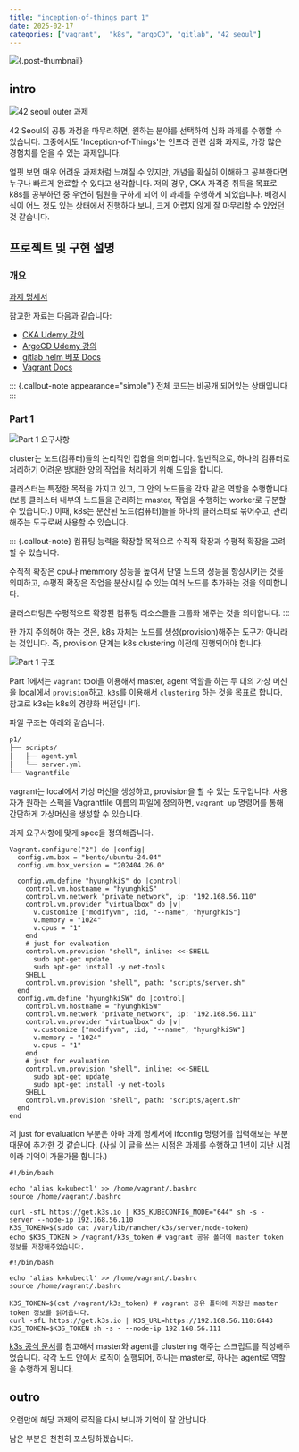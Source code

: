 ```yaml
---
title: "inception-of-things part 1"
date: 2025-02-17
categories: ["vagrant",  "k8s", "argoCD", "gitlab", "42 seoul"]
---
```


![](/img/stat-thumb.jpg){.post-thumbnail}

## intro

![42 seoul outer 과제](/img/42-outer-1.png)

42 Seoul의 공통 과정을 마무리하면, 원하는 분야를 선택하여 심화 과제를 수행할 수 있습니다. 그중에서도 'Inception-of-Things'는 인프라 관련 심화 과제로, 가장 많은 경험치를 얻을 수 있는 과제입니다.

얼핏 보면 매우 어려운 과제처럼 느껴질 수 있지만, 개념을 확실히 이해하고 공부한다면 누구나 빠르게 완료할 수 있다고 생각합니다. 저의 경우, CKA 자격증 취득을 목표로 k8s를 공부하던 중 우연히 팀원을 구하게 되어 이 과제를 수행하게 되었습니다. 배경지식이 어느 정도 있는 상태에서 진행하다 보니, 크게 어렵지 않게 잘 마무리할 수 있었던 것 같습니다.

## 프로젝트 및 구현 설명

### 개요

[과제 명세서](https://cdn.intra.42.fr/pdf/pdf/143948/en.subject.pdf)

참고한 자료는 다음과 같습니다:

- [CKA Udemy 강의](https://www.udemy.com/course/certified-kubernetes-administrator-with-practice-tests/)
- [ArgoCD Udemy 강의](https://www.udemy.com/course/argo-cd-essential-guide-for-end-users-with-practice/)
- [gitlab helm 베포 Docs](https://docs.gitlab.com/charts/)
- [Vagrant Docs](https://developer.hashicorp.com/vagrant/docs)

::: {.callout-note appearance="simple"}
전체 코드는 비공개 되어있는 상태입니다
:::

### Part 1

![Part 1 요구사항](img/2025-01-17-14-00-34.png)

cluster는 노드(컴퓨터)들의 논리적인 집합을 의미합니다.
일반적으로, 하나의 컴퓨터로 처리하기 어려운 방대한 양의 작업을 처리하기 위해 도입을 합니다.

클러스터는 특정한 목적을 가지고 있고, 그 안의 노드들을 각자 맡은 역할을 수행합니다. (보통 클러스터 내부의 노드들을 관리하는 master, 작업을 수행하는 worker로 구분할 수 있습니다.)
이때, k8s는 분산된 노드(컴퓨터)들을 하나의 클러스터로 묶어주고, 관리해주는 도구로써 사용할 수 있습니다.

::: {.callout-note}
컴퓨팅 능력을 확장할 목적으로 수직적 확장과 수평적 확장을 고려할 수 있습니다.

수직적 확장은 cpu나 memmory 성능을 높여서 단일 노드의 성능을 향상시키는 것을 의미하고, 수평적 확장은 작업을 분산시킬 수 있는 여러 노드를 추가하는 것을 의미합니다.

클러스터링은 수평적으로 확장된 컴퓨팅 리소스들을 그룹화 해주는 것을 의미합니다.
:::

한 가지 주의해야 하는 것은, k8s 자체는 노드를 생성(provision)해주는 도구가 아니라는 것입니다.
즉, provision 단계는 k8s clustering 이전에 진행되어야 합니다.

![Part 1 구조](img/2025-02-18-17-01-26.png)

Part 1에서는 `vagrant` tool을 이용해서 master, agent 역할을 하는 두 대의 가상 머신을 local에서 `provision`하고, `k3s`를 이용해서 `clustering` 하는 것을 목표로 합니다.
참고로 k3s는 k8s의 경량화 버전입니다.

파일 구조는 아래와 같습니다.

```bash
p1/
├── scripts/
│   ├── agent.yml
│   └── server.yml
└── Vagrantfile
```

vagrant는 local에서 가상 머신을 생성하고, provision을 할 수 있는 도구입니다.
사용자가 원하는 스펙을 Vagrantfile 이름의 파일에 정의하면, `vagrant up` 명령어를 통해 간단하게 가상머신을 생성할 수 있습니다.

과제 요구사항에 맞게 spec을 정의해줍니다.

```{.python filename=Vagrantfile}
Vagrant.configure("2") do |config|
  config.vm.box = "bento/ubuntu-24.04"
  config.vm.box_version = "202404.26.0"

  config.vm.define "hyunghkiS" do |control|
    control.vm.hostname = "hyunghkiS"
    control.vm.network "private_network", ip: "192.168.56.110"
    control.vm.provider "virtualbox" do |v|
      v.customize ["modifyvm", :id, "--name", "hyunghkiS"]
      v.memory = "1024"
      v.cpus = "1"
    end
    # just for evaluation
    control.vm.provision "shell", inline: <<-SHELL
      sudo apt-get update
      sudo apt-get install -y net-tools
    SHELL
    control.vm.provision "shell", path: "scripts/server.sh"
  end
  config.vm.define "hyunghkiSW" do |control|
    control.vm.hostname = "hyunghkiSW"
    control.vm.network "private_network", ip: "192.168.56.111"
    control.vm.provider "virtualbox" do |v|
      v.customize ["modifyvm", :id, "--name", "hyunghkiSW"]
      v.memory = "1024"
      v.cpus = "1"
    end
    # just for evaluation
    control.vm.provision "shell", inline: <<-SHELL
      sudo apt-get update
      sudo apt-get install -y net-tools
    SHELL
    control.vm.provision "shell", path: "scripts/agent.sh"
  end
end
```

저 just for evaluation 부분은 아마 과제 명세서에 ifconfig 명령어를 입력해보는 부분 때문에 추가한 것 같습니다. (사실 이 글을 쓰는 시점은 과제를 수행하고 1년이 지난 시점이라 기억이 가물가물 합니다.)

```{.python filename=server.sh}
#!/bin/bash

echo 'alias k=kubectl' >> /home/vagrant/.bashrc
source /home/vagrant/.bashrc

curl -sfL https://get.k3s.io | K3S_KUBECONFIG_MODE="644" sh -s - server --node-ip 192.168.56.110
K3S_TOKEN=$(sudo cat /var/lib/rancher/k3s/server/node-token)
echo $K3S_TOKEN > /vagrant/k3s_token # vagrant 공유 폴더에 master token 정보를 저장해주었습니다.
```

```{.python filename=agent.sh}
#!/bin/bash

echo 'alias k=kubectl' >> /home/vagrant/.bashrc
source /home/vagrant/.bashrc

K3S_TOKEN=$(cat /vagrant/k3s_token) # vagrant 공유 폴더에 저장된 master token 정보를 읽어옵니다.
curl -sfL https://get.k3s.io | K3S_URL=https://192.168.56.110:6443 K3S_TOKEN=$K3S_TOKEN sh -s - --node-ip 192.168.56.111
```

[k3s 공식 문서](https://docs.k3s.io/quick-start)를 참고해서 master와 agent를 clustering 해주는 스크립트를 작성해주었습니다.
각각 노드 안에서 로직이 실행되어, 하나는 master로, 하나는 agent로 역할을 수행하게 됩니다.

## outro

오랜만에 해당 과제의 로직을 다시 보니까 기억이 잘 안납니다.

남은 부분은 천천히 포스팅하겠습니다.
